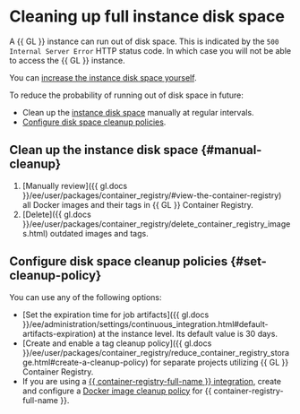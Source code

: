 # Cleaning up full instance disk space

A {{ GL }} instance can run out of disk space. This is indicated by the `500 Internal Server Error` HTTP status code. In which case you will not be able to access the {{ GL }} instance.

You can [increase the instance disk space yourself](instance-update.md).

To reduce the probability of running out of disk space in future:

* Clean up the [instance disk space](#manual-cleanup) manually at regular intervals.
* [Configure disk space cleanup policies](#set-cleanup-policy).

## Clean up the instance disk space {#manual-cleanup}

1. [Manually review]({{ gl.docs }}/ee/user/packages/container_registry/#view-the-container-registry) all Docker images and their tags in {{ GL }} Container Registry.
1. [Delete]({{ gl.docs }}/ee/user/packages/container_registry/delete_container_registry_images.html) outdated images and tags.

## Configure disk space cleanup policies {#set-cleanup-policy}

You can use any of the following options:

* [Set the expiration time for job artifacts]({{ gl.docs }}/ee/administration/settings/continuous_integration.html#default-artifacts-expiration) at the instance level. Its default value is 30 days.
* [Create and enable a tag cleanup policy]({{ gl.docs }}/ee/user/packages/container_registry/reduce_container_registry_storage.html#create-a-cleanup-policy) for separate projects utilizing {{ GL }} Container Registry.
* If you are using a [{{ container-registry-full-name }} integration](../../tutorials/image-storage.md), create and configure a [Docker image cleanup policy](../../../container-registry/concepts/lifecycle-policy.md) for {{ container-registry-full-name }}.
